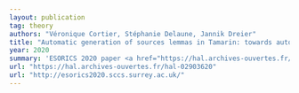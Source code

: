 ```yaml
---
layout: publication
tag: theory
authors: "Véronique Cortier, Stéphanie Delaune, Jannik Dreier"
title: "Automatic generation of sources lemmas in Tamarin: towards automatic proofs of security protocol"
year: 2020
summary: 'ESORICS 2020 paper <a href="https://hal.archives-ouvertes.fr/hal-02903620" target="_blank">[PDF]</a>: the paper presented at <a href="http://esorics2020.sccs.surrey.ac.uk/" target="_blank">ESORICS</a>, about the automatic generation of sources lemmas: " Automatic generation of sources lemmas in Tamarin: towards automatic proofs of security protocol", by Véronique Cortier, Stéphanie Delaune, Jannik Dreier.'
url: "https://hal.archives-ouvertes.fr/hal-02903620"
url: "http://esorics2020.sccs.surrey.ac.uk/"
---
```

